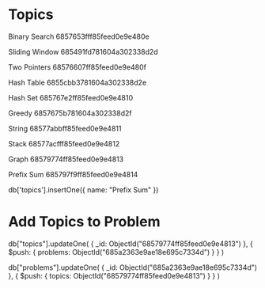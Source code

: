 # Topics

Binary Search
6857653fff85feed0e9e480e

Sliding Window
685491fd781604a302338d2d

Two Pointers
68576607ff85feed0e9e480f

Hash Table
6855cbb3781604a302338d2e

Hash Set
685767e2ff85feed0e9e4810

Greedy
6857675b781604a302338d2f

String
68577abbff85feed0e9e4811

Stack
68577acfff85feed0e9e4812

Graph
68579774ff85feed0e9e4813

Prefix Sum
685797f9ff85feed0e9e4814

db['topics'].insertOne({
name: "Prefix Sum"
})

# Add Topics to Problem

db["topics"].updateOne(
{ _id: ObjectId("68579774ff85feed0e9e4813") },
{ $push: { problems: ObjectId("685a2363e9ae18e695c7334d") } }
)

db["problems"].updateOne(
{ _id: ObjectId("685a2363e9ae18e695c7334d") },
{ $push: { topics: ObjectId("68579774ff85feed0e9e4813") } }
)

<!-- "Depth-First Search", "Breadth-First Search", "Union Find", "Matrix" -->
